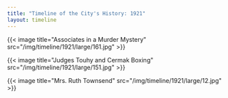 ```yaml
---
title: "Timeline of the City's History: 1921"
layout: timeline
---
```


{{< image title="Associates in a Murder Mystery" src="/img/timeline/1921/large/161.jpg" >}}

{{< image title="Judges Touhy and Cermak Boxing" src="/img/timeline/1921/large/151.jpg" >}}

{{< image title="Mrs. Ruth Townsend" src="/img/timeline/1921/large/12.jpg" >}}
